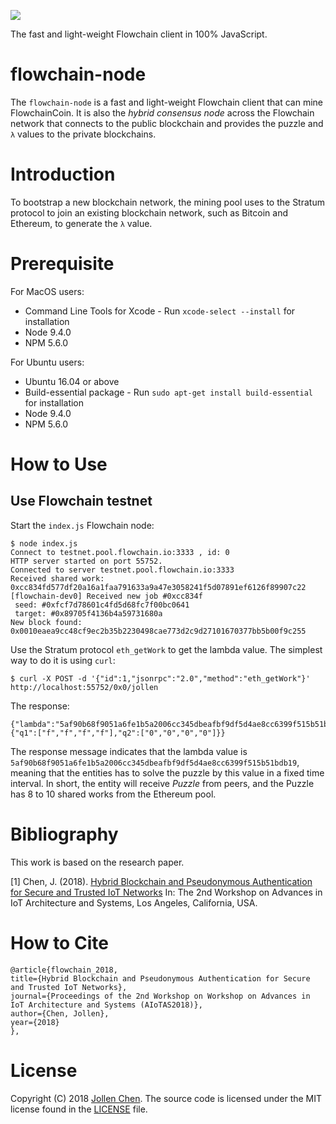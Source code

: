 ![](https://flowchain.co/static/logo-text@128.png)

The fast and light-weight Flowchain client in 100% JavaScript.

# flowchain-node

The `flowchain-node` is a fast and light-weight Flowchain client that can mine FlowchainCoin. It is also the *hybrid consensus node* across the Flowchain network that connects to the public blockchain and provides the puzzle and `λ` values to the private blockchains.

# Introduction

To bootstrap a new blockchain network, the mining pool uses to the Stratum protocol to join an existing blockchain network, such as Bitcoin and Ethereum, to generate the `λ` value.

# Prerequisite

For MacOS users:

* Command Line Tools for Xcode - Run ```xcode-select --install``` for installation
* Node 9.4.0
* NPM 5.6.0

For Ubuntu users:

* Ubuntu 16.04 or above
* Build-essential package - Run ```sudo apt-get install build-essential``` for installation
* Node 9.4.0
* NPM 5.6.0


# How to Use

## Use Flowchain testnet

Start the ```index.js``` Flowchain node:

```
$ node index.js 
Connect to testnet.pool.flowchain.io:3333 , id: 0
HTTP server started on port 55752.
Connected to server testnet.pool.flowchain.io:3333
Received shared work:  0xcc834fd577df20a16a1faa791633a9a47e3058241f5d07891ef6126f89907c22
[flowchain-dev0] Received new job #0xcc834f
 seed: #0xfcf7d78601c4fd5d68fc7f00bc0641
 target: #0x89705f4136b4a59731680a
New block found: 0x0010eaea9cc48cf9ec2b35b2230498cae773d2c9d27101670377bb5b00f9c255
```

Use the Stratum protocol ```eth_getWork``` to get the lambda value. The simplest way to do it is using ```curl```:

```
$ curl -X POST -d '{"id":1,"jsonrpc":"2.0","method":"eth_getWork"}' http://localhost:55752/0x0/jollen
```

The response:

```
{"lambda":"5af90b68f9051a6fe1b5a2006cc345dbeafbf9df5d4ae8cc6399f515b51bdb19","puzzle":{"q1":["f","f","f","f"],"q2":["0","0","0","0"]}}
```

The response message indicates that the lambda value is ```5af90b68f9051a6fe1b5a2006cc345dbeafbf9df5d4ae8cc6399f515b51bdb19```, meaning that the entities has to solve the puzzle by this value in a fixed time interval. In short, the entity will receive *Puzzle* from peers, and the Puzzle has 8 to 10 shared works from the Ethereum pool.

# Bibliography

This work is based on the research paper.

[1] Chen, J. (2018). [Hybrid Blockchain and Pseudonymous Authentication for Secure and Trusted IoT Networks](https://flowchain.co/flowchain-AIoTAS18_ACCEPTED.pdf) In: The 2nd Workshop on Advances in IoT Architecture and Systems, Los Angeles, California, USA.

# How to Cite

```
@article{flowchain_2018,
title={Hybrid Blockchain and Pseudonymous Authentication for Secure and Trusted IoT Networks},
journal={Proceedings of the 2nd Workshop on Workshop on Advances in IoT Architecture and Systems (AIoTAS2018)},
author={Chen, Jollen},
year={2018}
},
```

# License

Copyright (C) 2018 [Jollen Chen](https://github.com/jollen). The source code is licensed under the MIT license found in the [LICENSE](LICENSE) file.
